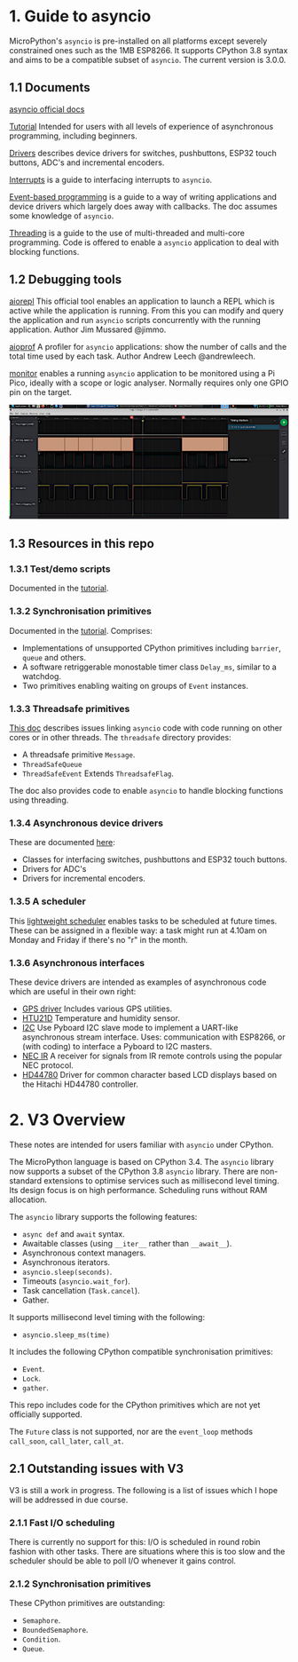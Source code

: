 # 1. Guide to asyncio

MicroPython's `asyncio` is pre-installed on all platforms except severely
constrained ones such as the 1MB ESP8266. It supports CPython 3.8 syntax and
aims to be a compatible subset of `asyncio`. The current version is 3.0.0.

## 1.1 Documents

[asyncio official docs](http://docs.micropython.org/en/latest/library/asyncio.html)

[Tutorial](./docs/TUTORIAL.md) Intended for users with all levels of experience
of asynchronous programming, including beginners.

[Drivers](https://github.com/peterhinch/micropython-async/blob/master/v3/docs/DRIVERS.md)
describes device drivers for switches, pushbuttons, ESP32 touch buttons, ADC's
and incremental encoders.

[Interrupts](https://github.com/peterhinch/micropython-async/blob/master/v3/docs/INTERRUPTS.md)
is a guide to interfacing interrupts to `asyncio`.

[Event-based programming](./docs/EVENTS.md) is a guide to a way of writing
applications and device drivers which largely does away with callbacks. The doc
assumes some knowledge of `asyncio`.

[Threading](./docs/THREADING.md) is a guide to the use of multi-threaded and
multi-core programming. Code is offered to enable a `asyncio` application to
deal with blocking functions.

## 1.2 Debugging tools

[aiorepl](https://github.com/micropython/micropython-lib/tree/master/micropython/aiorepl)
This official tool enables an application to launch a REPL which is active
while the application is running. From this you can modify and query the
application and run `asyncio` scripts concurrently with the running
application. Author Jim Mussared @jimmo.

[aioprof](https://gitlab.com/alelec/aioprof/-/tree/main) A profiler for
`asyncio` applications: show the number of calls and the total time used by
each task. Author Andrew Leech @andrewleech.

[monitor](https://github.com/peterhinch/micropython-monitor) enables a running
`asyncio` application to be monitored using a Pi Pico, ideally with a scope or
logic analyser. Normally requires only one GPIO pin on the target.

![Image](https://github.com/peterhinch/micropython-monitor/raw/master/images/monitor.jpg)

## 1.3 Resources in this repo

### 1.3.1 Test/demo scripts  

Documented in the [tutorial](./docs/TUTORIAL.md).

### 1.3.2 Synchronisation primitives  

Documented in the [tutorial](./docs/TUTORIAL.md). Comprises:
 * Implementations of unsupported CPython primitives including `barrier`,
 `queue` and others.
 * A software retriggerable monostable timer class `Delay_ms`, similar to a
 watchdog.
 * Two primitives enabling waiting on groups of `Event` instances.

### 1.3.3 Threadsafe primitives

[This doc](https://github.com/peterhinch/micropython-async/blob/master/v3/docs/THREADING.md)
describes issues linking `asyncio` code with code running on other cores or in
other threads. The `threadsafe` directory provides:

 * A threadsafe primitive `Message`.
 * `ThreadSafeQueue`
 * `ThreadSafeEvent` Extends `ThreadsafeFlag`.

The doc also provides code to enable `asyncio` to handle blocking functions
using threading.

### 1.3.4 Asynchronous device drivers

These are documented
[here](https://github.com/peterhinch/micropython-async/blob/master/v3/docs/DRIVERS.md):
 * Classes for interfacing switches, pushbuttons and ESP32 touch buttons.
 * Drivers for ADC's
 * Drivers for incremental encoders.

### 1.3.5 A scheduler

This [lightweight scheduler](./docs/SCHEDULE.md) enables tasks to be scheduled
at future times. These can be assigned in a flexible way: a task might run at
4.10am on Monday and Friday if there's no "r" in the month.

### 1.3.6 Asynchronous interfaces  

These device drivers are intended as examples of asynchronous code which are
useful in their own right:

 * [GPS driver](./docs/GPS.md) Includes various GPS utilities.
 * [HTU21D](./docs/HTU21D.md) Temperature and humidity sensor.
 * [I2C](./docs/I2C.md) Use Pyboard I2C slave mode to implement a UART-like
 asynchronous stream interface. Uses: communication with ESP8266, or (with
 coding) to interface a Pyboard to I2C masters.
 * [NEC IR](./docs/NEC_IR.md) A receiver for signals from IR remote controls
 using the popular NEC protocol.
 * [HD44780](./docs/hd44780.md) Driver for common character based LCD displays
 based on the Hitachi HD44780 controller.

# 2. V3 Overview

These notes are intended for users familiar with `asyncio` under CPython.

The MicroPython language is based on CPython 3.4. The `asyncio` library now
supports a subset of the CPython 3.8 `asyncio` library. There are non-standard
extensions to optimise services such as millisecond level timing. Its design
focus is on high performance. Scheduling runs without RAM allocation.

The `asyncio` library supports the following features:

 * `async def` and `await` syntax.
 * Awaitable classes (using `__iter__` rather than `__await__`).
 * Asynchronous context managers.
 * Asynchronous iterators.
 * `asyncio.sleep(seconds)`.
 * Timeouts (`asyncio.wait_for`).
 * Task cancellation (`Task.cancel`).
 * Gather.

It supports millisecond level timing with the following:
 * `asyncio.sleep_ms(time)`

It includes the following CPython compatible synchronisation primitives:
 * `Event`.
 * `Lock`.
 * `gather`.

This repo includes code for the CPython primitives which are not yet officially
supported.

The `Future` class is not supported, nor are the `event_loop` methods
`call_soon`, `call_later`, `call_at`.

## 2.1 Outstanding issues with V3

V3 is still a work in progress. The following is a list of issues which I hope
will be addressed in due course.

### 2.1.1 Fast I/O scheduling

There is currently no support for this: I/O is scheduled in round robin fashion
with other tasks. There are situations where this is too slow and the scheduler
should be able to poll I/O whenever it gains control.

### 2.1.2 Synchronisation primitives

These CPython primitives are outstanding:
 * `Semaphore`.
 * `BoundedSemaphore`.
 * `Condition`.
 * `Queue`.
